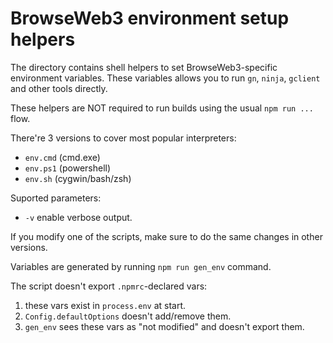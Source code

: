 # BrowseWeb3 environment setup helpers

The directory contains shell helpers to set BrowseWeb3-specific environment
variables. These variables allows you to run `gn`, `ninja`, `gclient` and other
tools directly.

These helpers are NOT required to run builds using the usual `npm run ...` flow.

There're 3 versions to cover most popular interpreters:
- `env.cmd` (cmd.exe)
- `env.ps1` (powershell)
- `env.sh` (cygwin/bash/zsh)

Suported parameters:
- `-v` enable verbose output.

If you modify one of the scripts, make sure to do the same changes in other
versions.

Variables are generated by running `npm run gen_env` command.

The script doesn't export `.npmrc`-declared vars:
1. these vars exist in `process.env` at start.
2. `Config.defaultOptions` doesn't add/remove them.
3. `gen_env` sees these vars as "not modified" and doesn't export them.
